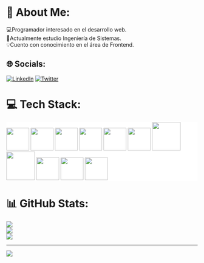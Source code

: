 # 💫 About Me:
💻Programador interesado en el desarrollo web.<br>📖Actualmente estudio Ingeniería de Sistemas.<br>💡Cuento con conocimiento en el área de Frontend.


## 🌐 Socials:
[![LinkedIn](https://img.shields.io/badge/LinkedIn-%230077B5.svg?logo=linkedin&logoColor=white)](https://linkedin.com/in/maycol-estiven-muñoz-carmona-95bb1a258/) [![Twitter](https://img.shields.io/badge/Twitter-%231DA1F2.svg?logo=Twitter&logoColor=white)](https://twitter.com/stivenm_0) 


# 💻 Tech Stack:
<div style='background-color:white;' >
  <img src="https://cdn.jsdelivr.net/gh/devicons/devicon/icons/html5/html5-original.svg" width='60px' />
  <img src="https://cdn.jsdelivr.net/gh/devicons/devicon/icons/css3/css3-original.svg" width='60px' />
  <img src="https://cdn.jsdelivr.net/gh/devicons/devicon/icons/bootstrap/bootstrap-original-wordmark.svg" width='60px' />
  <img src="https://cdn.jsdelivr.net/gh/devicons/devicon/icons/javascript/javascript-original.svg" width='60px' />  
  <img src="https://cdn.jsdelivr.net/gh/devicons/devicon/icons/react/react-original-wordmark.svg" width='60px' />
  <img src="https://cdn.jsdelivr.net/gh/devicons/devicon/icons/git/git-original.svg" width='60px' />
   <img src="https://cdn.jsdelivr.net/gh/devicons/devicon/icons/php/php-original.svg" width='75px'/>
  <img src="https://cdn.jsdelivr.net/gh/devicons/devicon/icons/mysql/mysql-original-wordmark.svg" width='75px' />
  <img src="https://cdn.jsdelivr.net/gh/devicons/devicon/icons/laravel/laravel-plain-wordmark.svg" width='60px' />
  <img src="https://cdn.jsdelivr.net/gh/devicons/devicon/icons/vscode/vscode-original-wordmark.svg" width='60px'/>   
  <img src="https://avatars.githubusercontent.com/u/47703742?s=280&v=4" width='60px'/>
</div>

# 📊 GitHub Stats:
![](https://github-readme-stats.vercel.app/api?username=stivenm0&theme=blueberry&hide_border=false&include_all_commits=false&count_private=false)<br/>
![](https://github-readme-streak-stats.herokuapp.com/?user=stivenm0&theme=blueberry&hide_border=false)<br/>
![](https://github-readme-stats.vercel.app/api/top-langs/?username=stivenm0&theme=blueberry&hide_border=false&include_all_commits=false&count_private=false&layout=compact)

---
[![](https://visitcount.itsvg.in/api?id=stivenm0&icon=0&color=3)](https://visitcount.itsvg.in)

<!-- Proudly created with GPRM ( https://gprm.itsvg.in ) -->
